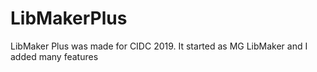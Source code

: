 # LibMakerPlus
LibMaker Plus was made for CIDC 2019. It started as MG LibMaker and I added many features
